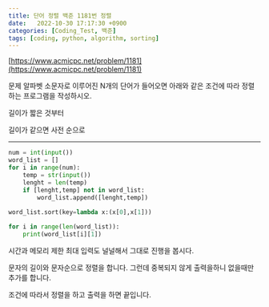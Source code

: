 ```yaml
---
title: 단어 정렬 백준 1181번 정렬
date:   2022-10-30 17:17:30 +0900
categories: [Coding_Test, 백준]
tags: [coding, python, algorithm, sorting]
---
```


[https://www.acmicpc.net/problem/1181](https://www.acmicpc.net/problem/1181)

문제
알파벳 소문자로 이루어진 N개의 단어가 들어오면 아래와 같은 조건에 따라 정렬하는 프로그램을 작성하시오.

길이가 짧은 것부터  

길이가 같으면 사전 순으로  

---
```py
num = int(input())
word_list = []
for i in range(num):
    temp = str(input())
    lenght = len(temp)
    if [lenght,temp] not in word_list:
        word_list.append([lenght,temp])
    
word_list.sort(key=lambda x:(x[0],x[1]))

for i in range(len(word_list)):
    print(word_list[i][1])
```

시간과 메모리 제한 최대 입력도 널널해서 그대로 진행을 봅시다.

문자의 길이와 문자순으로 정렬을 합니다. 그런데 중복되지 않게 출력을하니 없을때만 추가를 합니다.

조건에 따라서 정렬을 하고 출력을 하면 끝입니다.